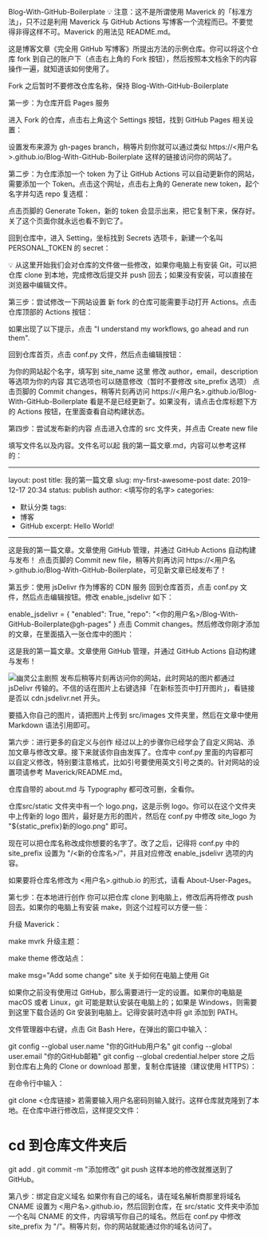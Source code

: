 Blog-With-GitHub-Boilerplate
💡 注意：这不是所谓使用 Maverick 的「标准方法」，只不过是利用 Maverick 与 GitHub Actions 写博客一个流程而已。不要觉得非得这样不可。Maverick 的用法见 README.md。

这是博客文章《完全用 GitHub 写博客》所提出方法的示例仓库。你可以将这个仓库 fork 到自己的账户下（点击右上角的 Fork 按钮），然后按照本文档余下的内容操作一遍，就知道该如何使用了。

Fork 之后暂时不要修改仓库名称，保持 Blog-With-GitHub-Boilerplate

第一步：为仓库开启 Pages 服务


进入 Fork 的仓库，点击右上角这个 Settings 按钮，找到 GitHub Pages 相关设置：



设置发布来源为 gh-pages branch，稍等片刻你就可以通过类似 https://<用户名>.github.io/Blog-With-GitHub-Boilerplate 这样的链接访问你的网站了。

第二步：为仓库添加一个 token
为了让 GitHub Actions 可以自动更新你的网站，需要添加一个 Token。点击这个网址，点击右上角的 Generate new token，起个名字并勾选 repo 复选框：



点击页脚的 Generate Token，新的 token 会显示出来，把它复制下来，保存好。关了这个页面你就永远也看不到它了。



回到仓库中，进入 Setting，坐标找到 Secrets 选项卡，新建一个名叫 PERSONAL_TOKEN 的 secret：



💡 从这里开始我们会对仓库的文件做一些修改，如果你电脑上有安装 Git，可以把仓库 clone 到本地，完成修改后提交并 push 回去；如果没有安装，可以直接在浏览器中编辑文件。

第三步：尝试修改一下网站设置
新 fork 的仓库可能需要手动打开 Actions。点击仓库顶部的 Actions 按钮：



如果出现了以下提示，点击 "I understand my workflows, go ahead and run them".



回到仓库首页，点击 conf.py 文件，然后点击编辑按钮：



为你的网站起个名字，填写到 site_name 这里
修改 author，email，description 等选项为你的内容
其它选项也可以随意修改（暂时不要修改 site_prefix 选项）
点击页脚的 Commit changes，稍等片刻再访问 https://<用户名>.github.io/Blog-With-GitHub-Boilerplate 看是不是已经更新了。如果没有，请点击仓库标题下方的 Actions 按钮，在里面查看自动构建状态。

第四步：尝试发布新的内容
点击进入仓库的 src 文件夹，并点击 Create new file



填写文件名以及内容。文件名可以起 我的第一篇文章.md，内容可以参考这样的：

---
layout: post
title: 我的第一篇文章
slug: my-first-awesome-post
date: 2019-12-17 20:34
status: publish
author: <填写你的名字>
categories: 
  - 默认分类
tags: 
  - 博客
  - GitHub
excerpt: Hello World!
---

这是我的第一篇文章。文章使用 GitHub 管理，并通过 GitHub Actions 自动构建与发布！
点击页脚的 Commit new file，稍等片刻再访问 https://<用户名>.github.io/Blog-With-GitHub-Boilerplate，可见新文章已经发布了！

第五步：使用 jsDelivr 作为博客的 CDN 服务
回到仓库首页，点击 conf.py 文件，然后点击编辑按钮。修改 enable_jsdelivr 如下：

enable_jsdelivr = {
    "enabled": True,
    "repo": "<你的用户名>/Blog-With-GitHub-Boilerplate@gh-pages"
}
点击 Commit changes。然后修改你刚才添加的文章，在里面插入一张仓库中的图片：

这是我的第一篇文章。文章使用 GitHub 管理，并通过 GitHub Actions 自动构建与发布！

![幽灵公主剧照](./images/Mononoke_Hime.jpg)
发布后稍等片刻再访问你的网站，此时网站的图片都通过 jsDelivr 传输的。不信的话在图片上右键选择「在新标签页中打开图片」，看链接是否以 cdn.jsdelivr.net 开头。

要插入你自己的图片，请把图片上传到 src/images 文件夹里，然后在文章中使用 Markdown 语法引用即可。

第六步：进行更多的自定义与创作
经过以上的步骤你已经学会了自定义网站、添加文章与修改文章。接下来就该你自由发挥了。仓库中 conf.py 里面的内容都可以自定义修改，特别要注意格式，比如引号要使用英文引号之类的。针对网站的设置项请参考 Maverick/README.md。

仓库自带的 about.md 与 Typography 都可改可删，全看你。

仓库src/static 文件夹中有一个 logo.png，这是示例 logo。你可以在这个文件夹中上传新的 logo 图片，最好是方形的图片，然后在 conf.py 中修改 site_logo 为 "${static_prefix}新的logo.png" 即可。

现在可以把仓库名称改成你想要的名字了。改了之后，记得将 conf.py 中的 site_prefix 设置为 "/<新的仓库名>/"，并且对应修改 enable_jsdelivr 选项的内容。

如果要将仓库名修改为 <用户名>.github.io 的形式，请看 About-User-Pages。

第七步：在本地进行创作
你可以把仓库 clone 到电脑上，修改后再将修改 push 回去。如果你的电脑上有安装 make，则这个过程可以方便一些：

升级 Maverick：

make mvrk
升级主题：

make theme
修改站点：

make msg="Add some change" site
关于如何在电脑上使用 Git

如果你之前没有使用过 GitHub，那么需要进行一定的设置。如果你的电脑是 macOS 或者 Linux，git 可能是默认安装在电脑上的；如果是 Windows，则需要到这里下载合适的 Git 安装到电脑上。记得安装时选中将 git 添加到 PATH。

文件管理器中右键，点击 Git Bash Here，在弹出的窗口中输入：

git config --global user.name "你的GitHub用户名"
git config --global user.email "你的GitHub邮箱"
git config --global credential.helper store
之后到仓库右上角的 Clone or download 那里，复制仓库链接（建议使用 HTTPS）：



在命令行中输入：

git clone <仓库链接>
若需要输入用户名密码则输入就行。这样仓库就克隆到了本地。在仓库中进行修改后，这样提交文件：

# cd 到仓库文件夹后

git add .
git commit -m "添加修改"
git push
这样本地的修改就推送到了 GitHub。

第八步：绑定自定义域名
如果你有自己的域名，请在域名解析商那里将域名 CNAME 设置为 <用户名>.github.io，然后回到仓库，在 src/static 文件夹中添加一个名叫 CNAME 的文件，内容填写你自己的域名。然后在 conf.py 中修改 site_prefix 为 "/"。稍等片刻，你的网站就能通过你的域名访问了。
